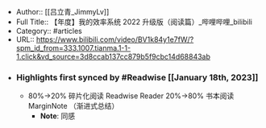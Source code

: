 - Author:: [[吕立青_JimmyLv]]
- Full Title:: 【年度】我的效率系统 2022 升级版（阅读篇）_哔哩哔哩_bilibili
- Category:: #articles
- URL:: https://www.bilibili.com/video/BV1k84y1e7fW/?spm_id_from=333.1007.tianma.1-1-1.click&vd_source=3d8ccab137cc879b5f9cbc14d68843ab
- ### Highlights first synced by #Readwise [[January 18th, 2023]]
    - 80%->20% 碎片化阅读 Readwise Reader 
20%->80% 书本阅读 MarginNote （渐进式总结）
        - **Note**: 同感
